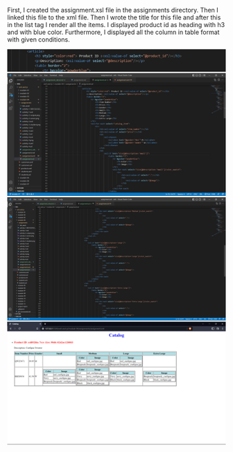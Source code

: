 
First, I created the assignment.xsl file in the assignments directory.
Then I linked this file to the xml file. 
Then I wrote the title for this file and after this 
in the list tag I render all the items.
I displayed product id  as heading with h3 and with blue color.
Furthermore, I displayed all the column in table format with given conditions.

![](assign_assets/Screenshot%20(68).png)
![](assign_assets/Screenshot%20(69).png)
![](assign_assets/Screenshot%20(70).png)
![](assign_assets/Screenshot%20(71).png)